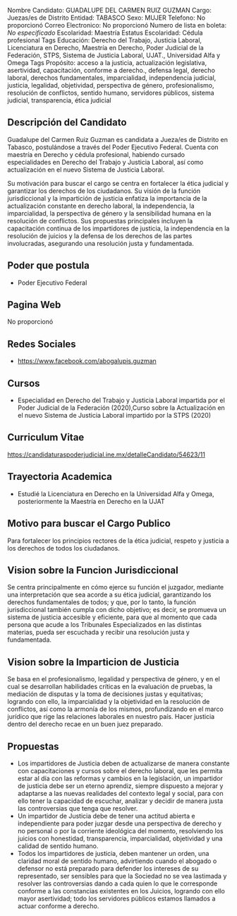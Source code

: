 Nombre Candidato: GUADALUPE DEL CARMEN RUIZ GUZMAN
Cargo: Juezas/es de Distrito
Entidad: TABASCO
Sexo: MUJER
Telefono: No proporcionó
Correo Electronico: No proporcionó
Numero de lista en boleta: *No especificado*
Escolaridad: Maestría
Estatus Escolaridad: Cédula profesional
Tags Educación: Derecho del Trabajo, Justicia Laboral, Licenciatura en Derecho, Maestría en Derecho, Poder Judicial de la Federación, STPS, Sistema de Justicia Laboral, UJAT., Universidad Alfa y Omega
Tags Propósito: acceso a la justicia, actualización legislativa, asertividad, capacitación, conforme a derecho., defensa legal, derecho laboral, derechos fundamentales, imparcialidad, independencia judicial, justicia, legalidad, objetividad, perspectiva de género, profesionalismo, resolución de conflictos, sentido humano, servidores públicos, sistema judicial, transparencia, ética judicial


## Descripción del Candidato 

Guadalupe del Carmen Ruiz Guzman es candidata a Jueza/es de Distrito en Tabasco, postulándose a través del Poder Ejecutivo Federal. Cuenta con maestría en Derecho y cédula profesional, habiendo cursado especialidades en Derecho del Trabajo y Justicia Laboral, así como actualización en el nuevo Sistema de Justicia Laboral.

Su motivación para buscar el cargo se centra en fortalecer la ética judicial y garantizar los derechos de los ciudadanos. Su visión de la función jurisdiccional y la impartición de justicia enfatiza la importancia de la actualización constante en derecho laboral, la independencia, la imparcialidad, la perspectiva de género y la sensibilidad humana en la resolución de conflictos. Sus propuestas principales incluyen la capacitación continua de los impartidores de justicia, la independencia en la resolución de juicios y la defensa de los derechos de las partes involucradas, asegurando una resolución justa y fundamentada.


## Poder que postula

- Poder Ejecutivo Federal


## Pagina Web

No proporcionó


## Redes Sociales

- https://www.facebook.com/abogalupis.guzman


## Cursos

- Especialidad en Derecho del Trabajo y Justicia Laboral impartida por el Poder Judicial de la Federación (2020),Curso sobre la Actualización en el nuevo Sistema de Justicia Laboral impartido por la STPS (2020)


## Curriculum Vitae

https://candidaturaspoderjudicial.ine.mx/detalleCandidato/54623/11


## Trayectoria Academica

- Estudié la Licenciatura en Derecho en la Universidad Alfa y Omega, posteriormente la Maestría en Derecho en la UJAT


## Motivo para buscar el Cargo Publico

Para fortalecer los principios rectores de la ética judicial, respeto y justicia a los derechos de todos los ciudadanos.


## Vision sobre la Funcion Jurisdiccional

Se centra principalmente en cómo ejerce su función el juzgador, mediante una interpretación que sea acorde a su ética judicial, garantizando los derechos fundamentales de todos; y que, por lo tanto, la función jurisdiccional también cumpla con dicho objetivo; es decir, se promueva un sistema de justicia accesible y eficiente, para que al momento que cada persona que acude a los Tribunales Especializados en las distintas materias, pueda ser escuchada y recibir una resolución justa y fundamentada.


## Vision sobre la Imparticion de Justicia

Se basa en el profesionalismo, legalidad y perspectiva de género, y en el cual se desarrollan habilidades críticas en la evaluación de pruebas, la mediación de disputas y la toma de decisiones justas y equitativas; logrando con ello, la imparcialidad y la objetividad en la resolución de conflictos, así como la armonía de los mismos, profundizando en el marco jurídico que rige las relaciones laborales en nuestro país. Hacer justicia dentro del derecho recae en un buen juez preparado.


## Propuestas

- Los impartidores de Justicia deben de actualizarse de manera constante con capacitaciones y cursos sobre el derecho laboral, que les permita estar al día con las reformas y cambios en la legislación, un impartidor de justicia debe ser un eterno aprendiz, siempre dispuesto a mejorar y adaptarse a las nuevas realidades del contexto legal y social, para con ello tener la capacidad de escuchar, analizar y decidir de manera justa las controversias que tenga que resolver.
- Un impartidor de Justicia debe de tener una actitud abierta e independiente para poder juzgar desde una perspectiva de derecho y no personal o por la corriente ideológica del momento, resolviendo los juicios con honestidad, transparencia, imparcialidad, objetividad y una calidad de sentido humano.
- Todos los impartidores de justicia, deben mantener un orden, una claridad moral de sentido humano, advirtiendo cuando el abogado o defensor no está preparado para defender los intereses de su representado, ser sensibles para que la Sociedad no se vea lastimada y resolver las controversias dando a cada quien lo que le corresponde conforme a las constancias existentes en los Juicios, logrando con ello mayor asertividad; todo los servidores públicos estamos llamados a actuar conforme a derecho.


